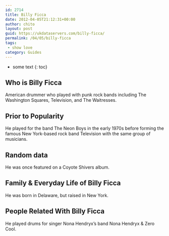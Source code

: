 ```yaml
---
id: 2714
title: Billy Ficca
date: 2012-04-05T21:12:31+00:00
author: chito
layout: post
guid: https://ukdataservers.com/billy-ficca/
permalink: /04/05/billy-ficca
tags:
 - show love
category: Guides
---
```


* some text
{: toc}


## Who is  Billy Ficca
                  
                  
                  
American drummer who played with punk rock bands including The Washington Squares, Television, and The Waitresses.
                  
                
                
                
## Prior to Popularity 
                  
                  
                  
He played for the band The Neon Boys in the early 1970s before forming the famous New York-based rock band Television with the same group of musicians.
                  
                
                
                
## Random data 
                  
                  
                  
He was once featured on a Coyote Shivers album.
                  
                
                
                
## Family & Everyday Life of Billy Ficca
                  
                  
                  
He was born in Delaware, but raised in New York.
                  
                
                
                
## People Related With  Billy Ficca
                  
                  
                  
He played drums for singer Nona Hendryx&#8217;s band Nona Hendryx & Zero Cool.
                  
                
              
            
          
          
          
    
    
  
